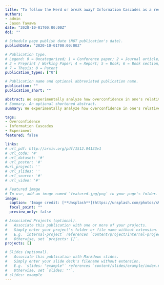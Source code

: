 ```yaml
---
title: "To follow the Herd or break away? Information Cascades as a result of Overconfidence"
authors:
- admin
- Jason Tayawa
date: "2020-10-01T00:00:00Z"
doi: ""

# Schedule page publish date (NOT publication's date).
publishDate: "2020-10-01T00:00:00Z"

# Publication type.
# Legend: 0 = Uncategorized; 1 = Conference paper; 2 = Journal article;
# 3 = Preprint / Working Paper; 4 = Report; 5 = Book; 6 = Book section;
# 7 = Thesis; 8 = Patent
publication_types: ["0"]

# Publication name and optional abbreviated publication name.
publication: ""
publication_short: ""

abstract: We experimentally analyze how overconfidence in one's relative expertise impacts cascade formation in the lab. We modify the informational cascade settings of Anderson and Holt (1997) and Noth and Weber (2003) to allow for signal accuracy to vary with an individual's skill. Leveraging results from Moore and Healy (2008), we leverage that __over-estimation__ in one's ability, and __over-placement__ of one's ability (relative to others) end up delaying cascade formation. We design an experiment to test this hypothesis.
# Summary. An optional shortened abstract.
summary: We experimentally analyze how overconfidence in one's relative expertise impacts cascade formation in the lab. We modify the informational cascade settings of Anderson and Holt (1997) and Noth and Weber (2003) to allow for signal accuracy to vary with an individual's skill. Leveraging results from Moore and Healy (2008), we leverage that __over-estimation__ in one's ability, and __over-placement__ of one's ability (relative to others) end up delaying cascade formation. We design an experiment to test this hypothesis.

tags:
- Overconfidence
- Information Cascades
- Experiment
featured: false

links:
# url_pdf: http://arxiv.org/pdf/1512.04133v1
# url_code: '#'
# url_dataset: '#'
# url_poster: '#'
#url_project: ''
# url_slides: ''
# url_source: '#'
# url_video: '#'

# Featured image
# To use, add an image named `featured.jpg/png` to your page's folder. 
image:
  caption: 'Image credit: [**Unsplash**](https://unsplash.com/photos/s9CC2SKySJM)'
  focal_point: ""
  preview_only: false

# Associated Projects (optional).
#   Associate this publication with one or more of your projects.
#   Simply enter your project's folder or file name without extension.
#   E.g. `internal-project` references `content/project/internal-project/index.md`.
#   Otherwise, set `projects: []`.
projects: []

# Slides (optional).
#   Associate this publication with Markdown slides.
#   Simply enter your slide deck's filename without extension.
#   E.g. `slides: "example"` references `content/slides/example/index.md`.
#   Otherwise, set `slides: ""`.
# slides: example
---
```

